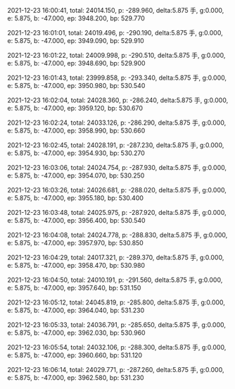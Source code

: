 2021-12-23 16:00:41, total: 24014.150, p: -289.960, delta:5.875 手, g:0.000, e: 5.875, b: -47.000, ep: 3948.200, bp: 529.770

2021-12-23 16:01:01, total: 24019.496, p: -290.190, delta:5.875 手, g:0.000, e: 5.875, b: -47.000, ep: 3949.090, bp: 529.910

2021-12-23 16:01:22, total: 24009.998, p: -290.510, delta:5.875 手, g:0.000, e: 5.875, b: -47.000, ep: 3948.690, bp: 529.900

2021-12-23 16:01:43, total: 23999.858, p: -293.340, delta:5.875 手, g:0.000, e: 5.875, b: -47.000, ep: 3950.980, bp: 530.540

2021-12-23 16:02:04, total: 24028.360, p: -286.240, delta:5.875 手, g:0.000, e: 5.875, b: -47.000, ep: 3959.120, bp: 530.670

2021-12-23 16:02:24, total: 24033.126, p: -286.290, delta:5.875 手, g:0.000, e: 5.875, b: -47.000, ep: 3958.990, bp: 530.660

2021-12-23 16:02:45, total: 24028.191, p: -287.230, delta:5.875 手, g:0.000, e: 5.875, b: -47.000, ep: 3954.930, bp: 530.270

2021-12-23 16:03:06, total: 24024.754, p: -287.930, delta:5.875 手, g:0.000, e: 5.875, b: -47.000, ep: 3954.070, bp: 530.250

2021-12-23 16:03:26, total: 24026.681, p: -288.020, delta:5.875 手, g:0.000, e: 5.875, b: -47.000, ep: 3955.180, bp: 530.400

2021-12-23 16:03:48, total: 24025.975, p: -287.920, delta:5.875 手, g:0.000, e: 5.875, b: -47.000, ep: 3956.400, bp: 530.540

2021-12-23 16:04:08, total: 24024.778, p: -288.830, delta:5.875 手, g:0.000, e: 5.875, b: -47.000, ep: 3957.970, bp: 530.850

2021-12-23 16:04:29, total: 24017.321, p: -289.370, delta:5.875 手, g:0.000, e: 5.875, b: -47.000, ep: 3958.470, bp: 530.980

2021-12-23 16:04:50, total: 24010.191, p: -291.560, delta:5.875 手, g:0.000, e: 5.875, b: -47.000, ep: 3957.640, bp: 531.150

2021-12-23 16:05:12, total: 24045.819, p: -285.800, delta:5.875 手, g:0.000, e: 5.875, b: -47.000, ep: 3964.040, bp: 531.230

2021-12-23 16:05:33, total: 24036.791, p: -285.650, delta:5.875 手, g:0.000, e: 5.875, b: -47.000, ep: 3962.030, bp: 530.960

2021-12-23 16:05:54, total: 24032.106, p: -288.300, delta:5.875 手, g:0.000, e: 5.875, b: -47.000, ep: 3960.660, bp: 531.120

2021-12-23 16:06:14, total: 24029.771, p: -287.260, delta:5.875 手, g:0.000, e: 5.875, b: -47.000, ep: 3962.580, bp: 531.230